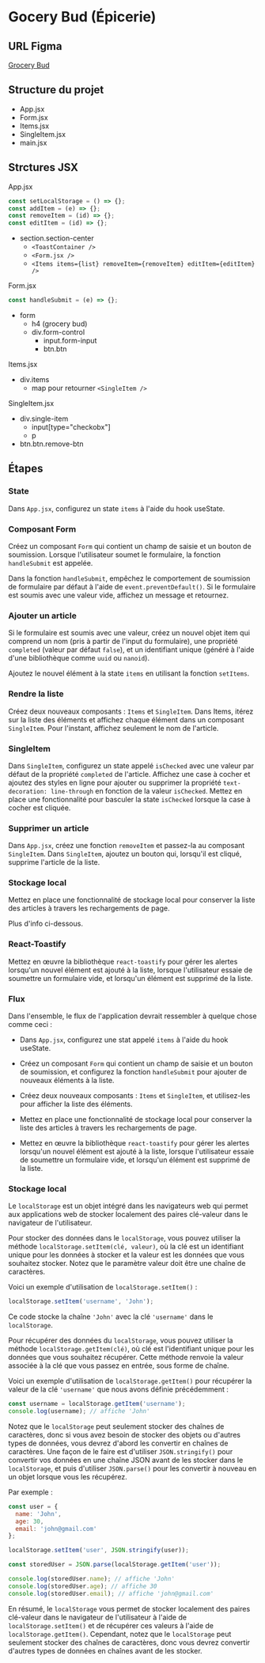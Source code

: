 # Gocery Bud (Épicerie)

## URL Figma

[Grocery Bud](https://www.figma.com/file/8rXGl68NoEmAhHpcV7aB5o/Grocery-bud?node-id=0%3A1&t=IMjjwDExGWpXdpQL-1)

## Structure du projet

- App.jsx
- Form.jsx
- Items.jsx
- SingleItem.jsx
- main.jsx

## Strctures JSX

App.jsx

```js
const setLocalStorage = () => {};
const addItem = (e) => {};
const removeItem = (id) => {};
const editItem = (id) => {};
```

- section.section-center
  - `<ToastContainer />`
  - `<Form.jsx />`
  - `<Items items={list} removeItem={removeItem} editItem={editItem} />`

Form.jsx

```js
const handleSubmit = (e) => {};
```

- form
  - h4 (grocery bud)
  - div.form-control
    - input.form-input
    - btn.btn

Items.jsx

- div.items
  - map pour retourner `<SingleItem />`

SingleItem.jsx

- div.single-item
  - input[type="checkobx"]
  - p
- btn.btn.remove-btn

## Étapes

### State

Dans `App.jsx`, configurez un state `items` à l'aide du hook useState.

### Composant Form

Créez un composant `Form` qui contient un champ de saisie et un bouton de soumission. Lorsque l'utilisateur soumet le formulaire, la fonction `handleSubmit` est appelée.

Dans la fonction `handleSubmit`, empêchez le comportement de soumission de formulaire par défaut à l'aide de `event.preventDefault()`. Si le formulaire est soumis avec une valeur vide, affichez un message et retournez.

### Ajouter un article

Si le formulaire est soumis avec une valeur, créez un nouvel objet item qui comprend un nom (pris à partir de l'input du formulaire), une propriété `completed` (valeur par défaut `false`), et un identifiant unique (généré à l'aide d'une bibliothèque comme `uuid` ou `nanoid`).

Ajoutez le nouvel élément à la state `items` en utilisant la fonction `setItems`.

### Rendre la liste

Créez deux nouveaux composants : `Items` et `SingleItem`. Dans Items, itérez sur la liste des éléments et affichez chaque élément dans un composant `SingleItem`. Pour l'instant, affichez seulement le nom de l'article.

### SingleItem

Dans `SingleItem`, configurez un state appelé `isChecked` avec une valeur par défaut de la propriété `completed` de l'article. Affichez une case à cocher et ajoutez des styles en ligne pour ajouter ou supprimer la propriété `text-decoration: line-through` en fonction de la valeur `isChecked`. Mettez en place une fonctionnalité pour basculer la state `isChecked` lorsque la case à cocher est cliquée.

### Supprimer un article

Dans `App.jsx`, créez une fonction `removeItem` et passez-la au composant `SingleItem`. Dans `SingleItem`, ajoutez un bouton qui, lorsqu'il est cliqué, supprime l'article de la liste.

### Stockage local

Mettez en place une fonctionnalité de stockage local pour conserver la liste des articles à travers les rechargements de page.

Plus d'info ci-dessous.

### React-Toastify

Mettez en œuvre la bibliothèque `react-toastify` pour gérer les alertes lorsqu'un nouvel élément est ajouté à la liste, lorsque l'utilisateur essaie de soumettre un formulaire vide, et lorsqu'un élément est supprimé de la liste.

### Flux

Dans l'ensemble, le flux de l'application devrait ressembler à quelque chose comme ceci :

- Dans `App.jsx`, configurez une stat appelé `items` à l'aide du hook useState.

- Créez un composant `Form` qui contient un champ de saisie et un bouton de soumission, et configurez la fonction `handleSubmit` pour ajouter de nouveaux éléments à la liste.

- Créez deux nouveaux composants : `Items` et `SingleItem`, et utilisez-les pour afficher la liste des éléments.

- Mettez en place une fonctionnalité de stockage local pour conserver la liste des articles à travers les rechargements de page.

- Mettez en œuvre la bibliothèque `react-toastify` pour gérer les alertes lorsqu'un nouvel élément est ajouté à la liste, lorsque l'utilisateur essaie de soumettre un formulaire vide, et lorsqu'un élément est supprimé de la liste.

### Stockage local

Le `localStorage` est un objet intégré dans les navigateurs web qui permet aux applications web de stocker localement des paires clé-valeur dans le navigateur de l'utilisateur.

Pour stocker des données dans le `localStorage`, vous pouvez utiliser la méthode `localStorage.setItem(clé, valeur)`, où la clé est un identifiant unique pour les données à stocker et la valeur est les données que vous souhaitez stocker. Notez que le paramètre valeur doit être une chaîne de caractères.

Voici un exemple d'utilisation de `localStorage.setItem()` :

```js
localStorage.setItem('username', 'John');
```

Ce code stocke la chaîne `'John'` avec la clé `'username'` dans le `localStorage`.

Pour récupérer des données du `localStorage`, vous pouvez utiliser la méthode `localStorage.getItem(clé)`, où clé est l'identifiant unique pour les données que vous souhaitez récupérer. Cette méthode renvoie la valeur associée à la clé que vous passez en entrée, sous forme de chaîne.

Voici un exemple d'utilisation de `localStorage.getItem()` pour récupérer la valeur de la clé `'username'` que nous avons définie précédemment :

```js
const username = localStorage.getItem('username');
console.log(username); // affiche 'John'
```

Notez que le `localStorage` peut seulement stocker des chaînes de caractères, donc si vous avez besoin de stocker des objets ou d'autres types de données, vous devrez d'abord les convertir en chaînes de caractères. Une façon de le faire est d'utiliser `JSON.stringify()` pour convertir vos données en une chaîne JSON avant de les stocker dans le `localStorage`, et puis d'utiliser `JSON.parse()` pour les convertir à nouveau en un objet lorsque vous les récupérez.

Par exemple :

```js
const user = {
  name: 'John',
  age: 30,
  email: 'john@gmail.com'
};

localStorage.setItem('user', JSON.stringify(user));

const storedUser = JSON.parse(localStorage.getItem('user'));

console.log(storedUser.name); // affiche 'John'
console.log(storedUser.age); // affiche 30
console.log(storedUser.email); // affiche 'john@gmail.com'
```

En résumé, le `localStorage` vous permet de stocker localement des paires clé-valeur dans le navigateur de l'utilisateur à l'aide de `localStorage.setItem()` et de récupérer ces valeurs à l'aide de `localStorage.getItem()`. Cependant, notez que le `localStorage` peut seulement stocker des chaînes de caractères, donc vous devrez convertir d'autres types de données en chaînes avant de les stocker.

